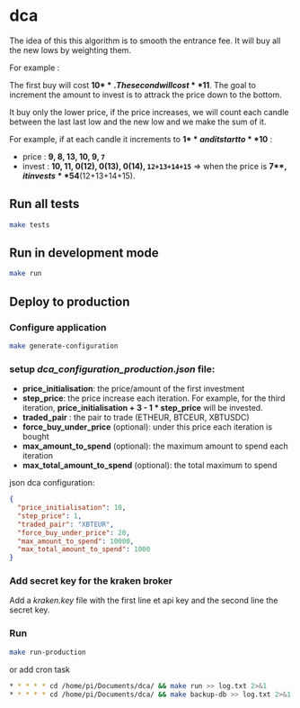 # dca

The idea of this this algorithm is to smooth the entrance fee. It will buy all the new lows by weighting them.

For example :

The first buy will cost **10$**. The second will cost **11$**. The goal to increment the amount to invest is to attrack the price down to the bottom.

It buy only the lower price, if the price increases, we will count each candle between the last last low and the new low and we make the sum of it.

For example, if at each candle it increments to **1$** and it start to **10$** :

* price : **9, 8, 13, 10, 9, `7`**
* invest : **10, 11, 0(12), 0(13), 0(14), `12+13+14+15`** => when the price is **7$**, it invests **54$**(12+13+14+15).

## Run all tests

```bash
make tests
```

## Run in development mode

```bash
make run
```

## Deploy to production

### Configure application

```bash
make generate-configuration
```

### setup *dca_configuration_production.json* file:

* **price_initialisation**: the price/amount of the first investment
* **step_price**: the price increase each iteration. For example, for the third iteration, **price_initialisation + 3 -
  1 * step_price** will be invested.
* **traded_pair** : the pair to trade (ETHEUR, BTCEUR, XBTUSDC)
* **force_buy_under_price** (optional): under this price each iteration is bought
* **max_amount_to_spend** (optional): the maximum amount to spend each iteration
* **max_total_amount_to_spend** (optional): the total maximum to spend

json dca configuration:

```json
{
  "price_initialisation": 10,
  "step_price": 1,
  "traded_pair": "XBTEUR",
  "force_buy_under_price": 20,
  "max_amount_to_spend": 10000,
  "max_total_amount_to_spend": 1000
}
```

### Add secret key for the kraken broker

Add a *kraken.key* file with the first line et api key and the second line the secret key.

### Run

```bash
make run-production
```

or add cron task

```bash
* * * * * cd /home/pi/Documents/dca/ && make run >> log.txt 2>&1
* * * * * cd /home/pi/Documents/dca/ && make backup-db >> log.txt 2>&1
```
